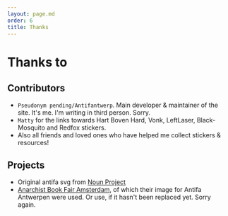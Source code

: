 ```yaml
---
layout: page.md
order: 6
title: Thanks
---
```


# Thanks to
## Contributors
- `Pseudonym pending/Antifantwerp`. Main developer & maintainer of the site. It's me. I'm writing in third person. Sorry.
- `Matty` for the links towards Hart Boven Hard, Vonk, LeftLaser, Black-Mosquito and Redfox stickers.
- Also all friends and loved ones who have helped me collect stickers & resources!

## Projects
- Original antifa svg from [Noun Project](https://thenounproject.com/icon/antifa-1245689/)
- [Anarchist Book Fair Amsterdam](https://anarchistbookfairamsterdam.blackblogs.org/nl/2018/10/19/antifa-antwerpen-2/), of which their image for Antifa Antwerpen were used. Or use, if it hasn't been replaced yet. Sorry again.
